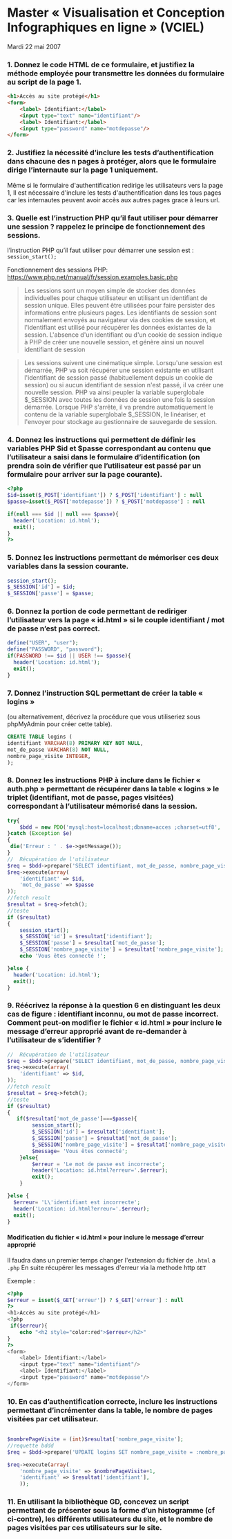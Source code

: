 # Master « Visualisation et Conception Infographiques en ligne » (VCIEL)
Mardi 22 mai 2007
### 1.	Donnez le code HTML de ce formulaire, et justifiez la méthode employée pour transmettre les données du formulaire au script de la page 1.

```html
<h1>Accès au site protégé</h1>
<form> 
    <label> Identifiant:</label> 
    <input type="text" name="identifiant"/>
    <label> Identifiant:</label> 
    <input type="password" name="motdepasse"/>
</form>

```

### 2.	Justifiez la nécessité d’inclure les tests d’authentification dans chacune des n pages à protéger, alors que le formulaire dirige l’internaute sur la page 1 uniquement.

Même si le formulaire d'authentification redirige les utilisateurs vers la page 1,
Il est nécessaire d'inclure les tests d'authentification dans les tous pages 
car les internautes peuvent avoir accès aux autres pages grace à leurs url.

### 3.	Quelle est l’instruction PHP qu’il faut utiliser pour démarrer une session ? rappelez le principe de fonctionnement des sessions.
l’instruction PHP qu’il faut utiliser pour démarrer une session est : 
`session_start();`

Fonctionnement des sessions PHP: 
https://www.php.net/manual/fr/session.examples.basic.php
> Les sessions sont un moyen simple de stocker des données individuelles pour chaque utilisateur en utilisant un identifiant de session unique. Elles peuvent être utilisées pour faire persister des informations entre plusieurs pages. Les identifiants de session sont normalement envoyés au navigateur via des cookies de session, et l'identifiant est utilisé pour récupérer les données existantes de la session. L'absence d'un identifiant ou d'un cookie de session indique à PHP de créer une nouvelle session, et génère ainsi un nouvel identifiant de session

> Les sessions suivent une cinématique simple. Lorsqu'une session est démarrée, PHP va soit récupérer une session existante en utilisant l'identifiant de session passé (habituellement depuis un cookie de session) ou si aucun identifiant de session n'est passé, il va créer une nouvelle session. PHP va ainsi peupler la variable superglobale $_SESSION avec toutes les données de session une fois la session démarrée. Lorsque PHP s'arrête, il va prendre automatiquement le contenu de la variable superglobale $_SESSION, le linéariser, et l'envoyer pour stockage au gestionnaire de sauvegarde de session.

### 4.	Donnez les instructions qui permettent de définir les variables PHP $id et $passe correspondant au contenu que l’utilisateur a saisi dans le formulaire d’identification (on prendra soin de vérifier que l’utilisateur est passé par un formulaire pour arriver sur la page courante).

```php
<?php
$id=isset($_POST['identifiant']) ? $_POST['identifiant'] : null
$passe=isset($_POST['motdepasse']) ? $_POST['motdepasse'] : null

if(null === $id || null === $passe){ 
  header('Location: id.html');
  exit();
}
?>
```

### 5.	Donnez les instructions permettant de mémoriser ces deux variables dans la session courante.

```php
session_start();
$_SESSION['id'] = $id;
$_SESSION['passe'] = $passe;
```

### 6.	Donnez la portion de code permettant de rediriger l’utilisateur vers la page « id.html » si le couple identifiant / mot de passe n’est pas correct.
```php
define("USER", "user");
define("PASSWORD", "password");
if(PASSWORD !== $id || USER !== $passe){ 
  header('Location: id.html');
  exit();
}
```

### 7.	Donnez l’instruction SQL permettant de créer la table « logins » 
(ou alternativement, décrivez la procédure que vous utiliseriez sous phpMyAdmin
 pour créer cette table).

```sql
CREATE TABLE logins (
identifiant VARCHAR(8) PRIMARY KEY NOT NULL,
mot_de_passe VARCHAR(8) NOT NULL,
nombre_page_visite INTEGER,
);
```

### 8.	Donnez les instructions PHP à inclure dans le fichier « auth.php » permettant de récupérer dans la table « logins » le triplet (identifiant, mot de passe, pages visitées) correspondant à l’utilisateur mémorisé dans la session.

```php
try{
    $bdd = new PDO('mysql:host=localhost;dbname=acces ;charset=utf8', 'user', 'password');
}catch (Exception $e)
{
 die('Erreur : ' . $e->getMessage());
}
//  Récupération de l'utilisateur
$req = $bdd->prepare('SELECT identifiant, mot_de_passe, nombre_page_visite FROM membres WHERE identifiant = :identifiant AND mot_de_passe: :mot_de_passe');
$req->execute(array(
    'identifiant' => $id,
    'mot_de_passe' => $passe
));
//fetch result 
$resultat = $req->fetch();
//teste 
if ($resultat)
{
    session_start();
    $_SESSION['id'] = $resultat['identifiant'];
    $_SESSION['passe'] = $resultat['mot_de_passe'];
    $_SESSION['nombre_page_visite'] = $resultat['nombre_page_visite'];
    echo 'Vous êtes connecté !';

}else {
  header('Location: id.html');
  exit();
}
```

### 9.	Réécrivez la réponse à la question 6 en distinguant les deux cas de figure : identifiant inconnu, ou mot de passe incorrect. Comment peut-on modifier le fichier « id.html » pour inclure le message d’erreur approprié avant de re-demander à l’utilisateur de s’identifier ?

```php
//  Récupération de l'utilisateur
$req = $bdd->prepare('SELECT identifiant, mot_de_passe, nombre_page_visite FROM logins  WHERE identifiant = :identifiant');
$req->execute(array(
    'identifiant' => $id,
));
//fetch result 
$resultat = $req->fetch();
//teste 
if ($resultat)
{
   if($resultat['mot_de_passe']===$passe){
        session_start();
        $_SESSION['id'] = $resultat['identifiant'];
        $_SESSION['passe'] = $resultat['mot_de_passe'];
        $_SESSION['nombre_page_visite'] = $resultat['nombre_page_visite'];
        $message= 'Vous êtes connecté';
    }else{
        $erreur = 'Le mot de passe est incorrecte';
        header('Location: id.html?erreur='.$erreur);
        exit();
    }

}else {
  $erreur= 'L\'identifiant est incorrecte';
  header('Location: id.html?erreur='.$erreur);
  exit();
}
```
#### Modification du fichier « id.html » pour inclure le message d’erreur approprié
Il faudra dans un premier temps changer l'extension du fichier de `.html` a `.php`
En suite récupérer les messages d'erreur via la methode http `GET `

Exemple : 

````php
<?php
$erreur = isset($_GET['erreur']) ? $_GET['erreur'] : null
?>
<h1>Accès au site protégé</h1>
<?php 
 if($erreur){
    echo "<h2 style="color:red">$erreur</h2>"
}
?>
<form> 
    <label> Identifiant:</label> 
    <input type="text" name="identifiant"/>
    <label> Identifiant:</label> 
    <input type="password" name="motdepasse"/>
</form>

````

### 10.	En cas d’authentification correcte, inclure les instructions permettant d’incrémenter dans la table, le nombre de pages visitées par cet utilisateur.


```php

$nombrePageVisite = (int)$resultat['nombre_page_visite'];
//requette bddd
$req = $bdd->prepare('UPDATE logins SET nombre_page_visite = :nombre_page_visite WHERE identifiant = :identifiant');

$req->execute(array(
    'nombre_page_visite' => $nombrePageVisite+1,
    'identifiant' => $resultat['identifiant'],
	));

```

### 11.	En utilisant la bibliothèque GD, concevez un script permettant de présenter sous la forme d’un histogramme (cf ci-contre), les différents utilisateurs du site, et le nombre de pages visitées par ces utilisateurs sur le site.